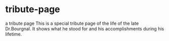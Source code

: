 # tribute-page
a tribute page
This is a special tribute page of the life of the late Dr.Bourgnal. It shows what he stood for and his accomplishments during his lifetime.
